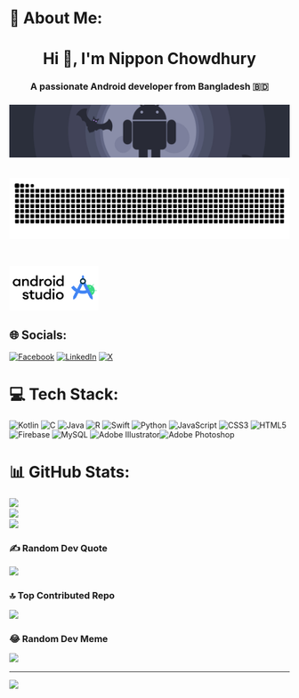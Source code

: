 # 💫 About Me:
<h1 align="center">Hi 👋, I'm Nippon Chowdhury</h1><h3 align="center">A passionate Android developer from Bangladesh 🇧🇩</h3><h3 href="https://developer.android.com" align="center" target="_blank" rel="noreferrer">
    <img src="material-android.jpg" alt="android" />
  </h3><p align="center"><br> <img src="https://raw.githubusercontent.com/shahradelahi/shahradelahi/output/github-contribution-grid-snake-dark.svg#gh-dark-mode-only" alt="GitHub Contribution Snake" /><br></p><br>
<p>
    <img src="Android Studio - Social.png" alt="android"  width="160" height="80"/>
</p>
    
## 🌐 Socials:
[![Facebook](https://img.shields.io/badge/Facebook-%231877F2.svg?logo=Facebook&logoColor=white)](https://facebook.com/nippon.roy.754) [![LinkedIn](https://img.shields.io/badge/LinkedIn-%230077B5.svg?logo=linkedin&logoColor=white)](https://linkedin.com/in/nipponchy) [![X](https://img.shields.io/badge/X-black.svg?logo=X&logoColor=white)](https://x.com/Iamnippon1) 

# 💻 Tech Stack:
![Kotlin](https://img.shields.io/badge/kotlin-%237F52FF.svg?style=for-the-badge&logo=kotlin&logoColor=white) ![C](https://img.shields.io/badge/c-%2300599C.svg?style=for-the-badge&logo=c&logoColor=white) ![Java](https://img.shields.io/badge/java-%23ED8B00.svg?style=for-the-badge&logo=openjdk&logoColor=white) ![R](https://img.shields.io/badge/r-%23276DC3.svg?style=for-the-badge&logo=r&logoColor=white) ![Swift](https://img.shields.io/badge/swift-F54A2A?style=for-the-badge&logo=swift&logoColor=white) ![Python](https://img.shields.io/badge/python-3670A0?style=for-the-badge&logo=python&logoColor=ffdd54) ![JavaScript](https://img.shields.io/badge/javascript-%23323330.svg?style=for-the-badge&logo=javascript&logoColor=%23F7DF1E) ![CSS3](https://img.shields.io/badge/css3-%231572B6.svg?style=for-the-badge&logo=css3&logoColor=white) ![HTML5](https://img.shields.io/badge/html5-%23E34F26.svg?style=for-the-badge&logo=html5&logoColor=white) ![Firebase](https://img.shields.io/badge/firebase-%23039BE5.svg?style=for-the-badge&logo=firebase) ![MySQL](https://img.shields.io/badge/mysql-4479A1.svg?style=for-the-badge&logo=mysql&logoColor=white) ![Adobe Illustrator](https://img.shields.io/badge/adobe%20illustrator-%23FF9A00.svg?style=for-the-badge&logo=adobe%20illustrator&logoColor=white)![Adobe Photoshop](https://img.shields.io/badge/adobe%20photoshop-%2331A8FF.svg?style=for-the-badge&logo=adobe%20photoshop&logoColor=white)
# 📊 GitHub Stats:
![](https://github-readme-stats.vercel.app/api?username=iamnippon&theme=nord&hide_border=false&include_all_commits=false&count_private=false)<br/>
![](https://github-readme-streak-stats.herokuapp.com/?user=iamnippon&theme=nord&hide_border=false)<br/>
![](https://github-readme-stats.vercel.app/api/top-langs/?username=iamnippon&theme=nord&hide_border=false&include_all_commits=false&count_private=false&layout=compact)

### ✍️ Random Dev Quote
![](https://quotes-github-readme.vercel.app/api?type=horizontal&theme=radical)

### 🔝 Top Contributed Repo
![](https://github-contributor-stats.vercel.app/api?username=iamnippon&limit=5&theme=algolia&combine_all_yearly_contributions=true)

### 😂 Random Dev Meme
<img src='https://memer-new.vercel.app/' style="height: 400px;"/>

---
[![](https://visitcount.itsvg.in/api?id=iamnippon&icon=0&color=0)](https://visitcount.itsvg.in)

<!-- Proudly created with GPRM ( https://gprm.itsvg.in ) -->
